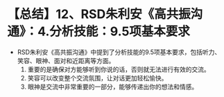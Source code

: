 # 【总结】12、RSD朱利安《高共振沟通》：4.分析技能：9.5项基本要求

-   RSD朱利安《高共振沟通》中提到了分析技能的9.5项基本要求，包括听力、笑容、眼神、面对和近距离等方面。
    1.  重要的是确保对方能够听到你说的话，否则就无法进行有效的交流。
    2.  笑容可以改变整个交流氛围，让对话更加轻松愉快。
    3.  眼神是交流中非常重要的一部分，能够传递出你的想法和情感。